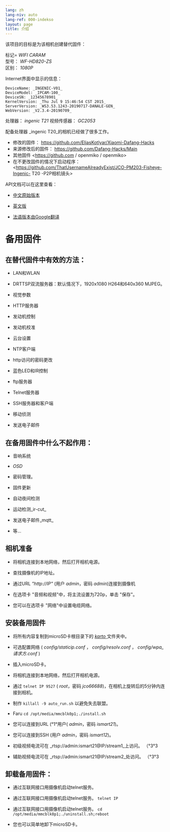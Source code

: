 ```yaml
---
lang: zh
lang-niv: auto
lang-ref: 000-indekso
layout: page
title: 介绍
---
```


该项目的目标是为该相机创建替代固件：

标记= _WIFI CARAM_  
型号： _WF-HD820-ZS_  
区别： _1080P_

Internet界面中显示的信息：
```
DeviceName: _INGENIC-V01_
DeviceModel: _IPCAM-100_
DeviceSN: _12345678901_
KernelVersion: _Thu Jul 9 15:46:54 CST 2015_
ServerVersion: _WS3.53.1243-20190717-DANALE-GEN_
WebVersion: _V2.3.4-20190709_
```

处理器： _ingenic T21_
视频传感器： _GC2053_

配备处理器 _ingenic T20_的相机已经做了很多工作。
* 修改的固件： <https://github.com/EliasKotlyar/Xiaomi-Dafang-Hacks>
* 来源修改后的固件： <https://github.com/Dafang-Hacks/Main>
* 其他固件 <https://github.com / openmiko / openmiko>
* 在不更改固件的情况下启动程序： <https://github.com/ThatUsernameAlreadyExist/JCO-PM203-Fisheye-Ingenic- T20 -P2P相机镜头>

API文档可以在这里查看：  
* [中文原始版本](../zh/includes.zh/html/)


* [英文版](../en/includes.en/html/)


* [法语版本由Google翻译](../fr/includes.fr/html/)



# 备用固件

## 在替代固件中有效的方法：

* LAN和WLAN


* DRTTSP双流服务器：默认情况下，1920x1080 H264和640x360 MJPEG。


* 视觉参数


* HTTP服务器


* 发动机控制


* 发动机校准


* 云台设置


* NTP客户端


* http访问的密码更改


* 蓝色LED和IR控制


* ftp服务器


* Telnet服务器


* SSH服务器和客户端


* 移动侦测


* 发送电子邮件



## 在备用固件中什么不起作用：

* 音响系统


* _OSD_


* 密码管理。


* 固件更新


* 自动夜间检测


* 运动检测_ir-cut_


* 发送电子邮件_mqtt_


* 等...



## 相机准备

* 将相机连接到本地网络，然后打开相机电源。


* 查找摄像机的IP地址。


* 通过URL _"http://IP"_ (用户 _admin_，密码 _admin_)连接到摄像机


* 在选项卡 "音频和视频"中，将主流设置为720p，单击 "保存"。


* 您可以在选项卡 "网络"中设置电缆网络。



## 安装备用固件

* 将所有内容复制到microSD卡根目录下的 [ _karto_ ](https://github.com/jmichault/ipcam-100/tree/master/karto) 文件夹中。


* 可选配置网络 ( _config/staticip.conf_ ， _config/resolv.conf_ ， _config/wpa_请求方.conf_ )


* 插入microSD卡。


* 将相机连接到本地网络，然后打开相机电源。


* 通过 `telnet IP 9527` ( _root_，密码 _jco66688_)，在相机上旋转后的5分钟内连接到相机。


* 制作 `killall -9 auto_run.sh` 以避免失去联盟。


* Faru `cd /opt/media/mmcblk0p1;./install.sh`


* 您可以连接到URL (°1°用户( _admin_，密码 _ismart21_)。


* 您可以连接到SSH (用户 _admin_，密码 _ismart12_)。


* 初级视频电流可在 _rtsp://admin:ismart21@IP/stream1_上访问。 （°3°3


* 辅助视频电流可在 _rtsp://admin:ismart21@IP/stream2_处访问。 （°3°3



## 卸载备用固件：

* 通过互联网接口用摄像机启动telnet服务。


* 通过互联网接口用摄像机启动telnet服务。 `telnet IP` 


* 通过互联网接口用摄像机启动telnet服务。 `cd /opt/media/mmcblk0p1;./uninstall.sh;reboot`



* 您也可以简单地卸下microSD卡。


